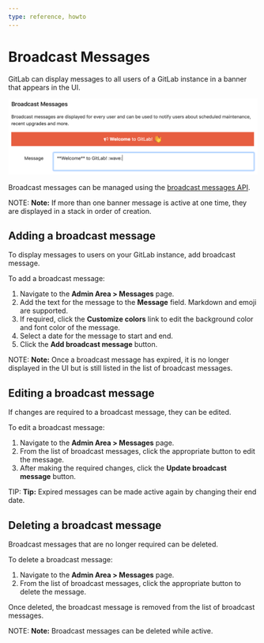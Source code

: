 ```yaml
---
type: reference, howto
---
```


# Broadcast Messages

GitLab can display messages to all users of a GitLab instance in a banner that appears in the UI.

![Broadcast Message](img/broadcast_messages.png)

Broadcast messages can be managed using the [broadcast messages API](../../api/broadcast_messages.md).

NOTE: **Note:**
If more than one banner message is active at one time, they are displayed in a stack in order of creation.

## Adding a broadcast message

To display messages to users on your GitLab instance, add broadcast message.

To add a broadcast message:

1. Navigate to the **Admin Area > Messages** page.
1. Add the text for the message to the **Message** field. Markdown and emoji are supported.
1. If required, click the **Customize colors** link to edit the background color and font color of the message.
1. Select a date for the message to start and end.
1. Click the **Add broadcast message** button.

NOTE: **Note:**
Once a broadcast message has expired, it is no longer displayed in the UI but is still listed in the
list of broadcast messages.

## Editing a broadcast message

If changes are required to a broadcast message, they can be edited.

To edit a broadcast message:

1. Navigate to the **Admin Area > Messages** page.
1. From the list of broadcast messages, click the appropriate button to edit the message.
1. After making the required changes, click the **Update broadcast message** button.

TIP: **Tip:**
Expired messages can be made active again by changing their end date.

## Deleting a broadcast message

Broadcast messages that are no longer required can be deleted.

To delete a broadcast message:

1. Navigate to the **Admin Area > Messages** page.
1. From the list of broadcast messages, click the appropriate button to delete the message.

Once deleted, the broadcast message is removed from the list of broadcast messages.

NOTE: **Note:**
Broadcast messages can be deleted while active.

<!-- ## Troubleshooting

Include any troubleshooting steps that you can foresee. If you know beforehand what issues
one might have when setting this up, or when something is changed, or on upgrading, it's
important to describe those, too. Think of things that may go wrong and include them here.
This is important to minimize requests for support, and to avoid doc comments with
questions that you know someone might ask.

Each scenario can be a third-level heading, e.g. `### Getting error message X`.
If you have none to add when creating a doc, leave this section in place
but commented out to help encourage others to add to it in the future. -->
